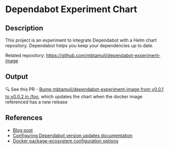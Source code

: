 # Dependabot Experiment Chart

## Description
This project is an experiment to integrate Dependabot with a Helm chart repository. Dependabot helps you keep your dependencies up to date.

Related repository: https://github.com/mbtamuli/dependabot-experiment-image

## Output
🔍 See this PR - [Bump mbtamuli/dependabot-experiment-image from v0.0.1 to v0.0.2 in /foo](https://github.com/mbtamuli/dependabot-experiment-chart/pull/1), which updates the chart when the docker image referenced has a new release

## References
- [Blog post](https://github.blog/changelog/2022-11-16-dependabot-version-updates-for-docker-image-tags-in-kubernetes-manifests/)
- [Configuring Dependabot version updates documentation](https://docs.github.com/en/code-security/dependabot/dependabot-version-updates/configuring-dependabot-version-updates)
- [Docker package-ecosystem configuration options](https://docs.github.com/en/code-security/dependabot/dependabot-version-updates/configuration-options-for-the-dependabot.yml-file#docker)
